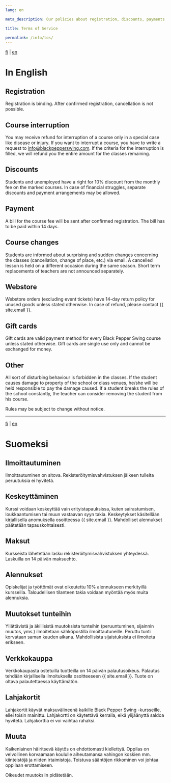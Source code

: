```yaml
---
lang: en

meta_description: Our policies about registration, discounts, payments and other.

title: Terms of Service

permalink: /info/tos/
---
```


[fi](#suomeksi) | [en](#in-english)

# In English


## Registration

Registration is binding. After confirmed registration, cancellation is not possible.

## Course interruption

You may receive refund for interruption of a course only in a special case like disease or injury. If you want to interrupt a course, you have to write a request to info@blackpepperswing.com. If the criteria for the interruption is filled, we will refund you the entire amount for the classes remaining. 

## Discounts

Students and unemployed have a right for 10% discount from the monthly fee on the marked courses. In case of financial struggles, separate discounts and payment arrangements may be allowed.

## Payment

A bill for the course fee will be sent after confirmed registration. The bill has to be paid within 14 days.

## Course changes

Students are informed about surprising and sudden changes concerning the classes (cancellation, change of place, etc.) via email. A cancelled lesson is held on a different occasion during the same season. Short term replacements of teachers are not announced separately.

## Webstore

Webstore orders (excluding event tickets) have 14-day return policy for unused goods unless stated otherwise. In case of refund, please contact {{ site.email }}.

## Gift cards

Gift cards are valid payment method for every Black Pepper Swing course unless stated otherwise. Gift cards are single use only and cannot be exchanged for money.

## Other

All sort of disturbing behaviour is forbidden in the classes. If the student causes damage to property of the school or class venues, he/she will be held responsible to pay the damage caused. If a student breaks the rules of the school constantly, the teacher can consider removing the student from his course.

Rules may be subject to change without notice.

---

[fi](#suomeksi) | [en](#in-english)

# Suomeksi 


## Ilmoittautuminen

Ilmoittautuminen on sitova. Rekisteröitymisvahvistuksen jälkeen tulleita peruutuksia ei hyvitetä.

## Keskeyttäminen

Kurssi voidaan keskeyttää vain erityistapauksissa, kuten sairastumisen, loukkaantumisen tai muun vastaavan syyn takia. Keskeytykset käsitellään kirjallisella anomuksella osoitteessa {{ site.email }}. Mahdolliset alennukset päätetään tapauskohtaisesti.

## Maksut

Kursseista lähetetään lasku rekisteröitymisvahvistuksen yhteydessä. Laskuilla on 14 päivän maksuehto.

## Alennukset

Opiskelijat ja työttömät ovat oikeutettu 10% alennukseen merkityillä kursseilla. Taloudellisen tilanteen takia voidaan myöntää myös muita alennuksia.

## Muutokset tunteihin

Yllättävistä ja äkillisistä muutoksista tunteihin (peruuntuminen, sijainnin muutos, yms.) ilmoitetaan sähköpostilla ilmoittautuneille. Peruttu tunti korvataan saman kauden aikana. Mahdollisista sijaistuksista ei ilmoiteta erikseen.

## Verkkokauppa

Verkkokaupasta ostetuilla tuotteilla on 14 päivän palautusoikeus. Palautus tehdään kirjallisella ilmoituksella osoitteeseen {{ site.email }}. Tuote on oltava palautettaessa käyttämätön.

## Lahjakortit

Lahjakortit käyvät maksuvälineenä kaikille Black Pepper Swing -kursseille, ellei toisin mainittu. Lahjakortti on käytettävä kerralla, eikä ylijäänyttä saldoa hyvitetä. Lahjakorttia ei voi vaihtaa rahaksi.

## Muuta

Kaikenlainen häiritsevä käytös on ehdottomasti kiellettyä. Oppilas on velvollinen korvaamaan koululle aiheutamansa vahingon koskien mm. kiinteistöjä ja niiden irtaimistoja. Toistuva sääntöjen rikkominen voi johtaa oppilaan erottamiseen.

Oikeudet muutoksiin pidätetään.
